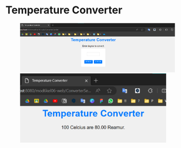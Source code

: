 # Temperature Converter

<figure>
    <img src="6-1.png" alt="Login" width="500">
    <img src="6-2.png" alt="Login" width="400">
</figure>
